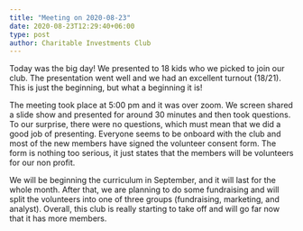 ```yaml
---
title: "Meeting on 2020-08-23"
date: 2020-08-23T12:29:40+06:00
type: post
author: Charitable Investments Club
---
```

Today was the big day! We presented to 18 kids who we picked to join our club. The presentation went well and we had an excellent turnout (18/21). This is just the beginning, but what a beginning it is!

The meeting took place at 5:00 pm and it was over zoom. We screen shared a slide show and presented for around 30 minutes and then took questions. To our surprise, there were no questions, which must mean that we did a good job of presenting. Everyone seems to be onboard with the club and most of the new members have signed the volunteer consent form. The form is nothing too serious, it just states that the members will be volunteers for our non profit.

We will be beginning the curriculum in September, and it will last for the whole month. After that, we are planning to do some fundraising and will split the volunteers into one of three groups (fundraising, marketing, and analyst). Overall, this club is really starting to take off and will go far now that it has more members.

